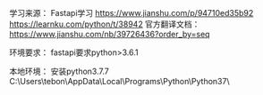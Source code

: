 学习来源：
	Fastapi学习
	https://www.jianshu.com/p/94710ed35b92
	https://learnku.com/python/t/38942
	官方翻译文档：
	https://www.jianshu.com/nb/39726436?order_by=seq

环境要求：
	fastapi要求python>3.6.1

本地环境：
	安装python3.7.7
	C:\Users\tebon\AppData\Local\Programs\Python\Python37\